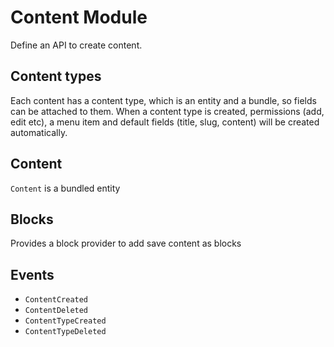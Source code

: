# Content Module

Define an API to create content.

## Content types

Each content has a content type, which is an entity and a bundle, so fields can be attached to them.
When a content type is created, permissions (add, edit etc), a menu item and default fields (title, slug, content) will be created automatically.

## Content

`Content` is a bundled entity

## Blocks

Provides a block provider to add save content as blocks

## Events
- `ContentCreated`
- `ContentDeleted`
- `ContentTypeCreated`
- `ContentTypeDeleted`